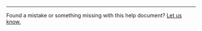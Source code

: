 <hr />

Found a mistake or something missing with this help document? [Let us know.](https://flumeapp.com/support/)